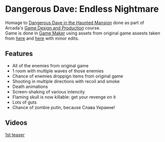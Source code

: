 # Dangerous Dave: Endless Nightmare
Homage to [Dangerous Dave in the Haunted Mansion](https://en.wikipedia.org/wiki/Dangerous_Dave_in_the_Haunted_Mansion) done as part of Arcada's [Game Design and Production](https://www.arcada.fi/en/study-arcada/continuing-education/course-calendar/game-design-and-production) course.  
Game is done in [Game Maker](https://gamemaker.io/) using assets from original game assests taken from [here](https://www.spriters-resource.com/pc_computer/dangerousdaveinthehauntedmansion/) and [here](https://github.com/gmegidish/dangerous-dave-re/) with minor edits.  
## Features
- All of the enemies from original game
- 1 room with multiple waves of those enemies
- Chance of enemies droppign items from original game
- Shooting in multiple directions with recoil and smoke
- Death animations
- Screen-shaking of various intencity
- Flaming skull is now killable: get your revenge on it
- Lots of guts
- Chance of zombie putin, because Слава Украине!
## Videos
[1st teaser](https://www.youtube.com/watch?v=ZBfdTtcaN4E)